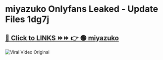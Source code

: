 
 # miyazuko Onlyfans Leaked - Update Files 1dg7j

## <h2><a href="https://clipsfans.com/miyazuko&ref=git">🔗 Click to LINKS ⏩⏩ 👉 🟢 miyazuko </a></h2>

<a href="https://clipsfans.com/miyazuko&ref=git" rel="nofollow" data-target="animated-image.originalLink"><img src="https://i.ibb.co.com/xMMVF88/686577567.gif" alt="Viral Video Original" style="max-width: 100%; display: inline-block;" data-target="animated-image.originalImage"></a>

